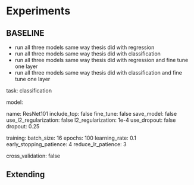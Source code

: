 # Experiments

## BASELINE
- run all three models same way thesis did with regression
- run all three models same way thesis did with classification
- run all three models same way thesis did with regression and fine tune one layer
- run all three models same way thesis did with classification and fine tune one layer

task: classification

model:
  <!-- # name: NASNetMobile -->
  <!-- # name: InceptionV3 -->
  name: ResNet101
  include_top: false
  fine_tune: false
  save_model: false
  use_l2_regularization: false
  l2_regularization: 1e-4
  use_dropout: false
  dropout: 0.25

training:
  batch_size: 16
  epochs: 100
  learning_rate: 0.1
  early_stopping_patience: 4
  reduce_lr_patience: 3

cross_validation: false

## Extending
